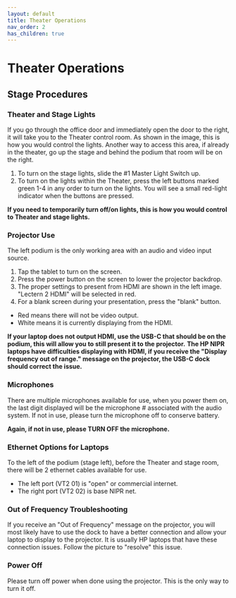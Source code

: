 ```yaml
---
layout: default
title: Theater Operations
nav_order: 2
has_children: true
---
```


# Theater Operations

## Stage Procedures

### Theater and Stage Lights
If you go through the office door and immediately open the door to the right, it will take you to the Theater control room. As shown in the image, this is how you would control the lights. Another way to access this area, if already in the theater, go up the stage and behind the podium that room will be on the right.

1) To turn on the stage lights, slide the #1 Master Light Switch up.
2) To turn on the lights within the Theater, press the left buttons marked green 1-4 in any order to turn on the lights. You will see a small red-light indicator when the buttons are pressed.

**If you need to temporarily turn off/on lights, this is how you would control to Theater and stage lights.**

### Projector Use
The left podium is the only working area with an audio and video input source.

1) Tap the tablet to turn on the screen.
2) Press the power button on the screen to lower the projector backdrop.
3) The proper settings to present from HDMI are shown in the left image. "Lectern 2 HDMI" will be selected in red.
4) For a blank screen during your presentation, press the "blank" button. 
- Red means there will not be video output.
- White means it is currently displaying from the HDMI.

**If your laptop does not output HDMI, use the USB-C that should be on the podium, this will allow you to still present it to the projector.**
**The HP NIPR laptops have difficulties displaying with HDMI, if you receive the "Display frequency out of range." message on the projector, the USB-C dock should correct the issue.**

### Microphones
There are multiple microphones available for use, when you power them on, the last digit displayed will be the microphone # associated with the audio system. If not in use, please turn the microphone off to conserve battery.

**Again, if not in use, please TURN OFF the microphone.**

### Ethernet Options for Laptops
To the left of the podium (stage left), before the Theater and stage room, there will be 2 ethernet cables available for use.
- The left port (VT2 01) is "open" or commercial internet.
- The right port (VT2 02) is base NIPR net.

### Out of Frequency Troubleshooting
If you receive an "Out of Frequency" message on the projector, you will most likely have to use the dock to have a better connection and allow your laptop to display to the projector.
It is usually HP laptops that have these connection issues. Follow the picture to "resolve" this issue.

### Power Off
Please turn off power when done using the projector. This is the only way to turn it off.